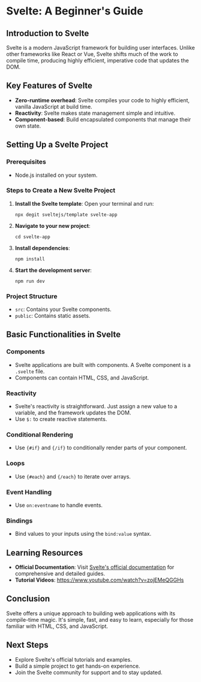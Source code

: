 # Svelte: A Beginner's Guide

## Introduction to Svelte

Svelte is a modern JavaScript framework for building user interfaces. Unlike other frameworks like React or Vue, Svelte shifts much of the work to compile time, producing highly efficient, imperative code that updates the DOM.

## Key Features of Svelte

- **Zero-runtime overhead**: Svelte compiles your code to highly efficient, vanilla JavaScript at build time.
- **Reactivity**: Svelte makes state management simple and intuitive.
- **Component-based**: Build encapsulated components that manage their own state.

## Setting Up a Svelte Project

### Prerequisites

- Node.js installed on your system.

### Steps to Create a New Svelte Project

1. **Install the Svelte template**:
   Open your terminal and run:

    ```
    npx degit sveltejs/template svelte-app
    ```

2. **Navigate to your new project**:

    ```
    cd svelte-app
    ```

3. **Install dependencies**:

    ```
    npm install
    ```

4. **Start the development server**:

    ```
    npm run dev
    ```

### Project Structure

- `src`: Contains your Svelte components.
- `public`: Contains static assets.

## Basic Functionalities in Svelte

### Components

- Svelte applications are built with components. A Svelte component is a `.svelte` file.
- Components can contain HTML, CSS, and JavaScript.

### Reactivity

- Svelte's reactivity is straightforward. Just assign a new value to a variable, and the framework updates the DOM.
- Use `$:` to create reactive statements.

### Conditional Rendering

- Use `{#if}` and `{/if}` to conditionally render parts of your component.

### Loops

- Use `{#each}` and `{/each}` to iterate over arrays.

### Event Handling

- Use `on:eventname` to handle events.

### Bindings

- Bind values to your inputs using the `bind:value` syntax.

## Learning Resources

- **Official Documentation**: Visit [Svelte's official documentation](https://svelte.dev/docs) for comprehensive and detailed guides.
- **Tutorial Videos**: https://www.youtube.com/watch?v=zojEMeQGGHs

## Conclusion

Svelte offers a unique approach to building web applications with its compile-time magic. It's simple, fast, and easy to learn, especially for those familiar with HTML, CSS, and JavaScript.

## Next Steps

- Explore Svelte's official tutorials and examples.
- Build a simple project to get hands-on experience.
- Join the Svelte community for support and to stay updated.

